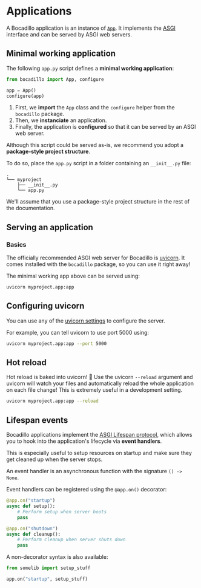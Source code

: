 # Applications

A Bocadillo application is an instance of [`App`][app]. It implements the [ASGI] interface and can be served by ASGI web servers.

[app]: /api/applications.md#app
[asgi]: https://asgi.readthedocs.io

## Minimal working application

The following `app.py` script defines a **minimal working application**:

```python
from bocadillo import App, configure

app = App()
configure(app)
```

1. First, we **import** the `App` class and the `configure` helper from the `bocadillo` package.
2. Then, we **instanciate** an application.
3. Finally, the application is **configured** so that it can be served by an ASGI web server.

<!-- TODO: `bocadillo create:minimal` in a tip -->

Although this script could be served as-is, we recommend you adopt a **package-style project structure**.

To do so, place the `app.py` script in a folder containing an `__init__.py` file:

```
.
└── myproject
    ├── __init__.py
    └── app.py
```

We'll assume that you use a package-style project structure in the rest of the documentation.

## Serving an application

### Basics

The officially recommended ASGI web server for Bocadillo is [uvicorn]. It comes installed with the `bocadillo` package, so you can use it right away!

[uvicorn]: https://www.uvicorn.org

The minimal working app above can be served using:

```bash
uvicorn myproject.app:app
```

## Configuring uvicorn

You can use any of the [uvicorn settings](https://www.uvicorn.org/settings/) to configure the server.

For example, you can tell uvicorn to use port 5000 using:

```bash
uvicorn myproject.app:app --port 5000
```

## Hot reload

Hot reload is baked into uvicorn! 🚀 Use the uvicorn `--reload` argument and uvicorn will watch your files and automatically reload the whole application on each file change! This is extremely useful in a development setting.

```bash
uvicorn myproject.app:app --reload
```

## Lifespan events

Bocadillo applications implement the [ASGI Lifespan protocol](https://asgi.readthedocs.io/en/latest/specs/lifespan.html), which allows you to hook into the application's lifecycle via **event handlers**.

This is especially useful to setup resources on startup and make sure they get cleaned up when the server stops.

An event handler is an asynchronous function with the signature `() -> None`.

Event handlers can be registered using the `@app.on()` decorator:

```python
@app.on("startup")
async def setup():
    # Perform setup when server boots
    pass

@app.on("shutdown")
async def cleanup():
    # Perform cleanup when server shuts down
    pass
```

A non-decorator syntax is also available:

```python
from somelib import setup_stuff

app.on("startup", setup_stuff)
```
